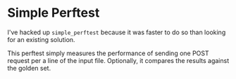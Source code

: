 # Simple Perftest

I've hacked up `simple_perftest` because it was faster to do so than looking for an existing solution.

This perftest simply measures the performance of sending one POST request per a line of the input file. Optionally, it compares the results against the golden set.
